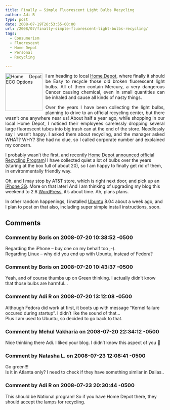 ```yaml
---
title: Finally – Simple Fluorescent Light Bulbs Recycling
author: Adi R
type: post
date: 2008-07-19T20:53:55+00:00
url: /2008/07/finally-simple-fluorescent-light-bulbs-recycling/
tags:
  - Consumerism
  - Fluorescent
  - Home Depot
  - Personal
  - Recycling

---
```

<p align="justify">
  <a href="http://www6.homedepot.com/ecooptions/" target="_blank"><img style="border-right: 0px; border-top: 0px; margin: 0px 10px 0px 0px; border-left: 0px; border-bottom: 0px" height="119" alt="Home Depot ECO Options" src="https://i1.wp.com/www.adir1.com//uploads/2008/07/home-depot-eco-options.jpg?resize=117%2C119" width="117" align="left" border="0" data-recalc-dims="1" /></a> I am heading to local <a href="http://www.homedepot.com" target="_blank">Home Depot</a>, where finally it should be Easy to recycle those old broken fluorescent light bulbs. All of them contain Mercury, a very dangerous Cancer causing chemical, even in small quantities can be inhaled and cause all kinds of nasty things.
</p>

<p align="justify">
  Over the years I have been collecting the light bulbs, planning to drive to an official recycling center, but there wasn&#8217;t one anywhere near us! About half a year ago, while shopping in our local Home Depot, I noticed their employees carelessly dropping several large fluorescent tubes into big trash can at the end of the store. Needlessly say I wasn&#8217;t happy. I asked them about recycling, and the manager asked WHAT? WHY? She had no clue, so I called corporate number and explained my concern.
</p>

I probably wasn&#8217;t the first, and recently <a href="http://www6.homedepot.com/ecooptions/stage/pdf/cfl_recycle.pdf" target="_blank">Home Depot announced official Recycling Program</a>! I have collected quiet a lot of bulbs over the years (staring at the box full of about 20), so I am happy to finally get rid of them, in environmentally friendly way.

Oh, and I may stop by AT&T store, which is right next door, and pick up an <a href="http://www.apple.com/iphone" target="_blank">iPhone 3G</a>. More on that later! And I am thinking of upgrading my blog this weekend to 2.6 <a href="http://www.wordpress.org" target="_blank">WordPress</a>, it&#8217;s about time. Ah, plans plans.

In other random happenings, I installed <a href="http://www.ubuntu.com/" target="_blank">Ubuntu</a> 8.04 about a week ago, and I plan to post on that also, including super simple install instructions, soon.</p>

## Comments

### Comment by Boris on 2008-07-20 10:38:52 -0500
Regarding the iPhone &#8211; buy one on my behalf too ;-).  
Regarding Linux &#8211; why did you end up with Ubuntu, instead of Fedora?

### Comment by Boris on 2008-07-20 10:43:37 -0500
Yeah, and of course thumbs up on Green thinking. I actually didn&#8217;t know that those bulbs are harmful&#8230;

### Comment by Adi R on 2008-07-20 13:12:08 -0500
Although Fedora did work at first, it boots up with message &#8220;Kernel failure occured during startup&#8221;. I didn&#8217;t like the sound of that&#8230;  
Plus I am used to Ubuntu, so decided to go back to that.

### Comment by Mehul Vakharia on 2008-07-20 22:34:12 -0500
Nice thinking there Adi. I liked your blog. I didn&#8217;t know this aspect of you 🙂

### Comment by Natasha L. on 2008-07-23 12:08:41 -0500
Go green!!!  
Is it in Atlanta only? I need to check if they have something similar in Dallas..

### Comment by Adi R on 2008-07-23 20:30:44 -0500
This should be National program! So if you have Home Depot there, they should accept the lamps for recycling.